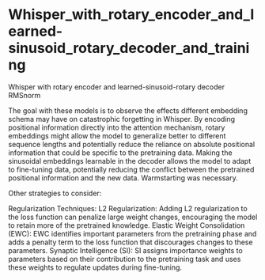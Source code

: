 # Whisper_with_rotary_encoder_and_learned-sinusoid_rotary_decoder_and_training
Whisper with rotary encoder and learned-sinusoid-rotary decoder RMSnorm

The goal with these models is to observe the effects different embedding schema may have on catastrophic forgetting in Whisper. By encoding positional information directly into the attention mechanism, rotary embeddings might allow the model to generalize better to different sequence lengths and potentially reduce the reliance on absolute positional information that could be specific to the pretraining data. Making the sinusoidal embeddings learnable in the decoder allows the model to adapt to fine-tuning data, potentially reducing the conflict between the pretrained positional information and the new data.
Warmstarting was necessary.

Other strategies to consider:

Regularization Techniques:
L2 Regularization: Adding L2 regularization to the loss function can penalize large weight changes, encouraging the model to retain more of the pretrained knowledge.
Elastic Weight Consolidation (EWC): EWC identifies important parameters from the pretraining phase and adds a penalty term to the loss function that discourages changes to these parameters.
Synaptic Intelligence (SI): SI assigns importance weights to parameters based on their contribution to the pretraining task and uses these weights to regulate updates during fine-tuning.
